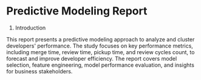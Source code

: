 # Predictive Modeling Report

1. Introduction

This report presents a predictive modeling approach to analyze and cluster developers' performance. The study focuses on key performance metrics, including merge time, review time, pickup time, and review cycles count, to forecast and improve developer efficiency. The report covers model selection, feature engineering, model performance evaluation, and insights for business stakeholders.
